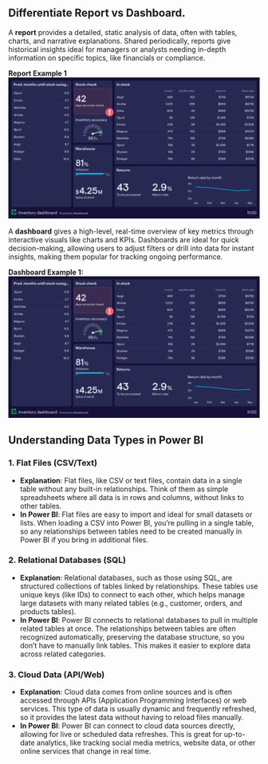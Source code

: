 
 
## Differentiate Report vs Dashboard. 

A **report** provides a detailed, static analysis of data, often with tables, charts, and narrative explanations. Shared periodically, reports give historical insights ideal for managers or analysts needing in-depth information on specific topics, like financials or compliance.

**Report Example 1**
![image](https://github.com/HarunMbaabu/Data-Analytics-Course-Resources/blob/main/assets/operations-dashboard-example.png)


A **dashboard** gives a high-level, real-time overview of key metrics through interactive visuals like charts and KPIs. Dashboards are ideal for quick decision-making, allowing users to adjust filters or drill into data for instant insights, making them popular for tracking ongoing performance. 

**Dashboard Example 1:**
![image](https://github.com/HarunMbaabu/Data-Analytics-Course-Resources/blob/main/assets/operations-dashboard-example.png)

## Understanding Data Types in Power BI
### 1. Flat Files (CSV/Text)
- **Explanation**: Flat files, like CSV or text files, contain data in a single table without any built-in relationships. Think of them as simple spreadsheets where all data is in rows and columns, without links to other tables.
- **In Power BI**: Flat files are easy to import and ideal for small datasets or lists. When loading a CSV into Power BI, you’re pulling in a single table, so any relationships between tables need to be created manually in Power BI if you bring in additional files.

### 2. Relational Databases (SQL)
- **Explanation**: Relational databases, such as those using SQL, are structured collections of tables linked by relationships. These tables use unique keys (like IDs) to connect to each other, which helps manage large datasets with many related tables (e.g., customer, orders, and products tables).
- **In Power BI**: Power BI connects to relational databases to pull in multiple related tables at once. The relationships between tables are often recognized automatically, preserving the database structure, so you don’t have to manually link tables. This makes it easier to explore data across related categories.

### 3. Cloud Data (API/Web)
- **Explanation**: Cloud data comes from online sources and is often accessed through APIs (Application Programming Interfaces) or web services. This type of data is usually dynamic and frequently refreshed, so it provides the latest data without having to reload files manually.
- **In Power BI**: Power BI can connect to cloud data sources directly, allowing for live or scheduled data refreshes. This is great for up-to-date analytics, like tracking social media metrics, website data, or other online services that change in real time.





